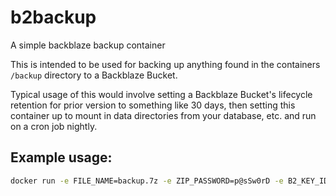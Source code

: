 # b2backup
A simple backblaze backup container

This is intended to be used for backing up anything found in the containers `/backup` directory to a Backblaze Bucket.

Typical usage of this would involve setting a Backblaze Bucket's lifecycle retention for prior version to something like 30 days, then setting this container up to mount in data directories from your database, etc. and run on a cron job nightly.

## Example usage:
```bash
docker run -e FILE_NAME=backup.7z -e ZIP_PASSWORD=p@sSw0rD -e B2_KEY_ID=... -e B2_KEY=... -e B2_BUCKET=my_bucket -v /mydir/data1:/backup/data1 -v /mydir/data2:/backup/data2 imvexxed/b2backup
```

